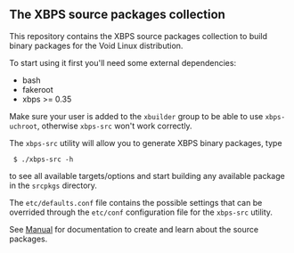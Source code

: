## The XBPS source packages collection

This repository contains the XBPS source packages collection to build binary packages
for the Void Linux distribution.

To start using it first you'll need some external dependencies:

- bash
- fakeroot
- xbps >= 0.35

Make sure your user is added to the `xbuilder` group to be able to use `xbps-uchroot`,
otherwise `xbps-src` won't work correctly.

The `xbps-src` utility will allow you to generate XBPS binary packages, type

     $ ./xbps-src -h

to see all available targets/options and start building any available package
in the `srcpkgs` directory.

The `etc/defaults.conf` file contains the possible settings that can be overrided
through the `etc/conf` configuration file for the `xbps-src` utility.

See [Manual](https://github.com/voidlinux/xbps-packages/blob/master/Manual.md)
for documentation to create and learn about the source packages.
